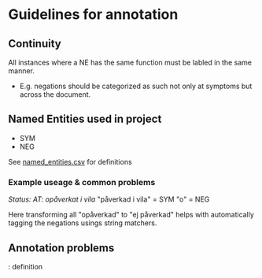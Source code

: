 # Guidelines for annotation

## Continuity

All instances where a NE has the same function must be labled in the same manner.

* E.g. negations should be categorized as such not only at symptoms but across the document.

## Named Entities used in project
* SYM
* NEG

See [named_entities.csv](named_entities.csv) for definitions

### Example useage & common problems

*Status: AT: opåverkat i vila*
"påverkad i vila" = SYM
"o" = NEG

Here transforming all "opåverkad" to "ej påverkad" helps with automatically tagging the negations usings string matchers.

## Annotation problems

: definition
